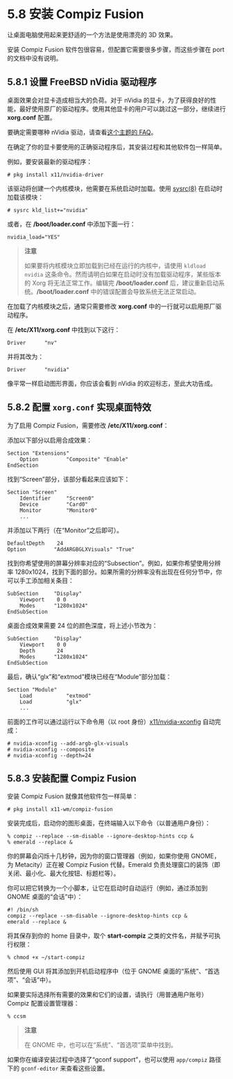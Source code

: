 # 5.8 安装 Compiz Fusion

让桌面电脑使用起来更舒适的一个方法是使用漂亮的 3D 效果。

安装 Compiz Fusion 软件包很容易，但配置它需要很多步骤，而这些步骤在 port 的文档中没有说明。

## 5.8.1 设置 FreeBSD nVidia 驱动程序

桌面效果会对显卡造成相当大的负荷。对于 nVidia 的显卡，为了获得良好的性能，最好使用原厂的驱动程序。使用其他显卡的用户可以跳过这一部分，继续进行 **xorg.conf** 配置。

要确定需要哪种 nVidia 驱动，请查看[这个主题的 FAQ](https://docs.freebsd.org/en/books/faq/#idp59950544)。

在确定了你的显卡要使用的正确驱动程序后，其安装过程和其他软件包一样简单。

例如，要安装最新的驱动程序：

```
# pkg install x11/nvidia-driver
```

该驱动将创建一个内核模块，他需要在系统启动时加载。使用 [sysrc(8)](https://www.freebsd.org/cgi/man.cgi?query=sysrc&sektion=8&format=html) 在启动时加载该模块：

```
# sysrc kld_list+="nvidia"
```

或者，在 **/boot/loader.conf** 中添加下面一行：

```
nvidia_load="YES"
```

> **注意**
>
> 如果要将内核模块立即加载到已经在运行的内核中，请使用 `kldload nvidia` 这条命令。然而请明白如果在启动时没有加载驱动程序，某些版本的 Xorg 将无法正常工作。编辑完 **/boot/loader.conf** 后，建议重新启动系统。**/boot/loader.conf** 中的错误配置会导致系统无法正常启动。

在加载了内核模块之后，通常只需要修改 **xorg.conf** 中的一行就可以启用原厂驱动程序。

在 **/etc/X11/xorg.conf** 中找到以下这行：

```
Driver      "nv"
```

并将其改为：

```
Driver      "nvidia"
```

像平常一样启动图形界面，你应该会看到 nVidia 的欢迎标志，至此大功告成。

## 5.8.2 配置 `xorg.conf` 实现桌面特效

为了启用 Compiz Fusion，需要修改 **/etc/X11/xorg.conf**：

添加以下部分以启用合成效果：

```
Section "Extensions"
    Option         "Composite" "Enable"
EndSection
```
找到“Screen”部分，该部分看起来应该如下：

```
Section "Screen"
    Identifier     "Screen0"
    Device         "Card0"
    Monitor        "Monitor0"
    ...
```

并添加以下两行（在“Monitor”之后即可）。

```
DefaultDepth    24
Option         "AddARGBGLXVisuals" "True"
```

找到你希望使用的屏幕分辨率对应的“Subsection”。例如，如果你希望使用分辨率 1280x1024，找到下面的部分。如果所需的分辨率没有出现在任何分节中，你可以手工添加相关条目：

```
SubSection     "Display"
    Viewport    0 0
    Modes      "1280x1024"
EndSubSection
```

桌面合成效果需要 24 位的颜色深度，将上述小节改为：

```
SubSection     "Display"
    Viewport    0 0
    Depth       24
    Modes      "1280x1024"
EndSubSection
```

最后，确认“glx”和“extmod”模块已经在“Module”部分加载：

```
Section "Module"
    Load           "extmod"
    Load           "glx"
    ...
```

前面的工作可以通过运行以下命令用（以 root 身份）[x11/nvidia-xconfig](https://cgit.freebsd.org/ports/tree/x11/nvidia-xconfig/pkg-descr) 自动完成：

```
# nvidia-xconfig --add-argb-glx-visuals
# nvidia-xconfig --composite
# nvidia-xconfig --depth=24
```
 
## 5.8.3 安装配置 Compiz Fusion

安装 Compiz Fusion 就像其他软件包一样简单：

```
# pkg install x11-wm/compiz-fusion
```

安装完成后，启动你的图形桌面，在终端输入以下命令（以普通用户身份）：

```
% compiz --replace --sm-disable --ignore-desktop-hints ccp &
% emerald --replace &
```

你的屏幕会闪烁十几秒钟，因为你的窗口管理器（例如，如果你使用 GNOME，为 Metacity）正在被 Compiz Fusion 代替。Emerald 负责处理窗口的装饰（即关闭、最小化、最大化按钮、标题栏等）。

你可以把它转换为一个小脚本，让它在启动时自动运行（例如，通过添加到 GNOME 桌面的“会话”中）：

```
#! /bin/sh
compiz --replace --sm-disable --ignore-desktop-hints ccp &
emerald --replace &
```

将其保存到你的 home 目录中，取个 **start-compiz** 之类的文件名，并赋予可执行权限：

```
% chmod +x ~/start-compiz
```

然后使用 GUI 将其添加到开机启动程序中（位于 GNOME 桌面的“系统”、“首选项”、“会话”中）。

如果要实际选择所有需要的效果和它们的设置，请执行（用普通用户账号）Compiz 配置设置管理器：

```
% ccsm
```

> **注意**
>
> 在 GNOME 中，也可以在“系统”、“首选项”菜单中找到。

如果你在编译安装过程中选择了“gconf support”，也可以使用 `app/compiz` 路径下的 `gconf-editor` 来查看这些设置。
